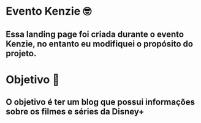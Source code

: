 # Evento Kenzie 🤓
## Essa landing page foi criada durante o evento Kenzie, no entanto eu modifiquei o propósito do projeto.

# Objetivo 🎯
## O objetivo é ter um blog que possui informações sobre os filmes e séries da Disney+


